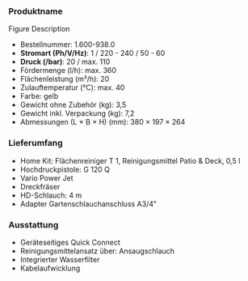 ### Produktname
Figure Description
- Bestellnummer: 1.600-938.0 
- **Stromart (Ph/V/Hz)**: 1 / 220 - 240 / 50 - 60
- **Druck (/bar)**: 20 / max. 110 
- Fördermenge (l/h): max. 360
- Flächenleistung (m²/h): 20
- Zulauftemperatur (°C): max. 40
- Farbe: gelb
- Gewicht ohne Zubehör (kg): 3,5
- Gewicht inkl. Verpackung (kg): 7,2
- Abmessungen (L × B × H) (mm): 380 × 197 × 264 
### Lieferumfang

- Home Kit: Flächenreiniger T 1, Reinigungsmittel Patio & Deck, 0,5 l
- Hochdruckpistole: G 120 Q
- Vario Power Jet
- Dreckfräser
- HD-Schlauch: 4 m
- Adapter Gartenschlauchanschluss A3/4" 

### Ausstattung

- Geräteseitiges Quick Connect
- Reinigungsmittelansatz über: Ansaugschlauch
- Integrierter Wasserfilter
- Kabelaufwicklung
